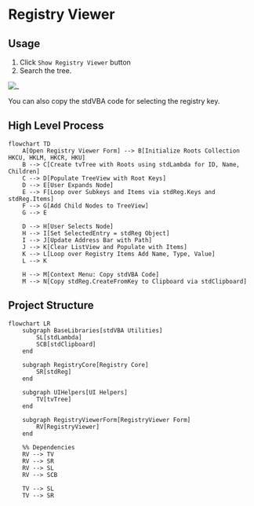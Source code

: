 # Registry Viewer

## Usage

1. Click `Show Registry Viewer` button
2. Search the tree.

![_](./res/Process.png)

You can also copy the stdVBA code for selecting the registry key.

## High Level Process

```mermaid
flowchart TD
    A[Open Registry Viewer Form] --> B[Initialize Roots Collection HKCU, HKLM, HKCR, HKU]
    B --> C[Create tvTree with Roots using stdLambda for ID, Name, Children]
    C --> D[Populate TreeView with Root Keys]
    D --> E[User Expands Node]
    E --> F[Loop over Subkeys and Items via stdReg.Keys and stdReg.Items]
    F --> G[Add Child Nodes to TreeView]
    G --> E

    D --> H[User Selects Node]
    H --> I[Set SelectedEntry = stdReg Object]
    I --> J[Update Address Bar with Path]
    J --> K[Clear ListView and Populate with Items]
    K --> L[Loop over Registry Items Add Name, Type, Value]
    L --> K

    H --> M[Context Menu: Copy stdVBA Code]
    M --> N[Copy stdReg.CreateFromKey to Clipboard via stdClipboard]
```

## Project Structure

```mermaid
flowchart LR
    subgraph BaseLibraries[stdVBA Utilities]
        SL[stdLambda]
        SCB[stdClipboard]
    end

    subgraph RegistryCore[Registry Core]
        SR[stdReg]
    end

    subgraph UIHelpers[UI Helpers]
        TV[tvTree]
    end

    subgraph RegistryViewerForm[RegistryViewer Form]
        RV[RegistryViewer]
    end

    %% Dependencies
    RV --> TV
    RV --> SR
    RV --> SL
    RV --> SCB

    TV --> SL
    TV --> SR
```